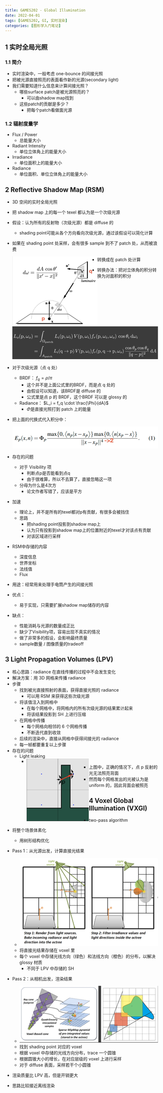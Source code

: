 ```yaml
---
title: GAMES202 - Global Illumination
date: 2022-04-01
tags: [GAMES202, GI, 实时渲染]
categories: [图形学入门笔记]
---
```


## 1 实时全局光照

### 1.1 简介

- 实时渲染中，一般考虑 one-bounce 的间接光照
- 把被光源直接照亮的表面看作新的光源(secondary light)
- 我们需要知道什么信息来计算间接光照？
    - 哪些surface patch是被光源照亮的？
        - 可以由shadow map找到
    - 这些patch的贡献是多少？
        - 把每个patch看做面光源

### 1.2 辐射度量学

- Flux / Power
    - 总能量大小
- Radiant Intensity
    - 单位立体角上的能量大小
- Irradiance
    - 单位面积上的能量大小
- Radiance
    - 单位面积、单位立体角上的能量大小

## 2 Reflective Shadow Map (RSM)

- 3D 空间的实时全局光照

- 把 shadow map 上的每一个 texel 都认为是一个次级光源

- 假设：认为所有的反射物（次级光源）都是 diffuse 的

    - shading point可能从各个方向看向次级光源，通过该假设可以简化计算

- 如果在 shading point 处采样，会有很多 sample 到不了 patch 处，从而被浪费

    <img src="Global%20Illumination/https%253A%252F%252Fs3-us-west-2.amazonaws.com%252Fsecure.notion-static.com%252Ffa099d1f-8837-4f3e-a938-d5d40c3fe788%252FUntitled.png" alt="img" style="zoom:50%;" align="left"/>

- 转换成在 patch 处计算

- 转换办法：把对立体角的积分转换为对面积的积分

    ![img](Global%20Illumination/https%253A%252F%252Fs3-us-west-2.amazonaws.com%252Fsecure.notion-static.com%252F8f667e09-a2d2-4862-9b70-16b127a365c6%252FUntitled.png)

- 对于次级光源（点 q 处）

    - BRDF： $f_q = \rho / \pi$
        - 这个并不是上面公式里的BRDF，而是点 q 处的
        - 由假设可以知道，该BRDF是 diffuse 的
        - 公式里是点 p 的 BRDF，这个BRDF 可以是 glossy 的
    - Radiance： $L_i = f_q \cdot \frac{\Phi}{dA}$
        - $\Phi$是直接光照打到 patch 上的能量

- 把上面的代换式代入积分中：

    ![img](Global%20Illumination/https%253A%252F%252Fs3-us-west-2.amazonaws.com%252Fsecure.notion-static.com%252F76bd1deb-6d82-4dbb-ab8f-b498e9f0662c%252FUntitled.png)

- 存在的问题

    - 对于 Visibility 项
        - 判断点p是否能看到点q
        - 由于很难算，所以不去算了，直接忽略这一项
    - 分母为什么是4次方
        - 论文作者写错了，应该是平方

- 加速

    - 理论上，并不是所有的texel都对p有贡献，有很多会被挡住
    - 思路
        - 把shading point投影到shadow map上
        - 认为只有投影到shadow map上的位置附近的texel才对该点有贡献
        - 对该区域进行采样

- RSM中存储的内容

    - 深度信息
    - 世界坐标
    - 法线值
    - Flux

- 用途：经常用来处理手电筒产生的间接光照

- 优点：

    - 易于实现，只需要扩展shadow map储存的内容

- 缺点：

    - 性能消耗与光源的数量成正比
    - 缺少了Visibility项，容易出现不真实的情况
    - 做了非常多的假设，会影响最终质量
    - sample数量 / 图像质量的tradeoff

## 3 Light Propagation Volumes (LPV)

- 核心思路：radiance 在直线传播的过程中不会发生变化
- 解决方案：用 3D 网格来传播 radiance
- 步骤
    - 找到被光直接照射的表面，获得直接光照的 radiance
        - 可以用 RSM 来获得这些次级光源
    - 将该值注入到网格中
        - 在每个网格中，将网格内的所有次级光源的结果累计起来
        - 将该结果投影到 SH 上进行压缩
    - 在网格中传播
        - 每个网格向相邻的 6 个网格传播
        - 不断迭代直到收敛
    - 后续的渲染中，直接从网格中获得间接光的 radiance
    - 每一帧都要重复以上步骤
- 存在的问题
    - Light leaking
        - <img src="Global%20Illumination/image-20220329162741984.png" alt="image-20220329162741984" style="zoom: 50%;" align="left"/>
        - 上图中，正确的情况下，点 p 反射的光无法照亮背面
        - 然而每个网格发出的光被认为是 uniform 的，因此背面会被照亮


## 4 Voxel Global Illumination (VXGI)

- two-pass algorithm
- 将整个场景体素化
    - 用树形结构优化
- Pass 1：从光源出发，计算直接光结果
    - <img src="Global%20Illumination/image-20220329164137646.png" alt="image-20220329164137646" style="zoom:67%;" />
    - 将直接光结果存储在 voxel 里
    - 每个 voxel 中存储光线方向（绿色）和法线方向（橙色）的分布，以解决 glossy 材质
        - 不同于 LPV 中存储的 SH
- Pass 2：从相机出发，渲染结果
    - ![image-20220329164717831](Global%20Illumination/image-20220329164717831.png)
    - 找到 shading point 对应的 voxel
    - 根据 voxel 中存储的光线方向分布，trace 一个圆锥
    - 根据圆锥大小的增长，在对应层级的 voxel 上进行采样
    - 对于 diffuse 表面，采样若干个小圆锥

- 渲染质量比 LPV 高，但是开销更大
- 思路比较接近离线渲染